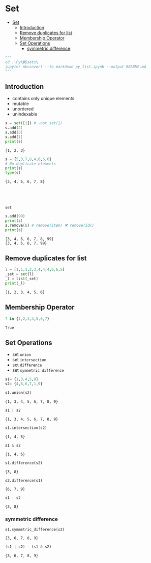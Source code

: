 # Set

- [Set](#set)
  - [Introduction](#introduction)
  - [Remove duplicates for list](#remove-duplicates-for-list)
  - [Membership Operator](#membership-operator)
  - [Set Operations](#set-operations)
    - [symmetric difference](#symmetric-difference)


```python
"""
cd .\Py\05sets\
jupyter nbconvert --to markdown py_list.ipynb --output README.md
"""
```

## Introduction

- contains only unique elements
- mutable
- unordered
- unindexable


```python
s = set([1]) # ~not set(1)
s.add(2)
s.add(3)
s.add(1)
print(s)
```

    {1, 2, 3}



```python
s = {5,3,7,8,4,6,6,6}
# No duplicate elements
print(s)
type(s)
```

    {3, 4, 5, 6, 7, 8}





    set




```python
s.add(99)
print(s)
s.remove(8) # remove(item) ✖ remove(idx)
print(s)
```

    {3, 4, 5, 6, 7, 8, 99}
    {3, 4, 5, 6, 7, 99}


## Remove duplicates for list


```python
l = [1,1,1,2,3,4,4,4,6,6,5]
_set = set(l)
_l = list(_set)
print(_l)
```

    [1, 2, 3, 4, 5, 6]


## Membership Operator


```python
7 in {1,2,3,4,5,6,7}
```




    True



## Set Operations

- set `union`
- set `intersection`
- set `difference`
- set `symmetric difference`


```python
s1= {1,3,4,5,8}
s2= {4,5,6,7,1,9}
```


```python
s1.union(s2)
```




    {1, 3, 4, 5, 6, 7, 8, 9}




```python
s1 | s2
```




    {1, 3, 4, 5, 6, 7, 8, 9}




```python
s1.intersection(s2)
```




    {1, 4, 5}




```python
s1 & s2
```




    {1, 4, 5}




```python
s1.difference(s2)
```




    {3, 8}




```python
s2.difference(s1)
```




    {6, 7, 9}




```python
s1 - s2
```




    {3, 8}



### symmetric difference


```python
s1.symmetric_difference(s2)
```




    {3, 6, 7, 8, 9}




```python
(s1 | s2) - (s1 & s2)
```




    {3, 6, 7, 8, 9}


